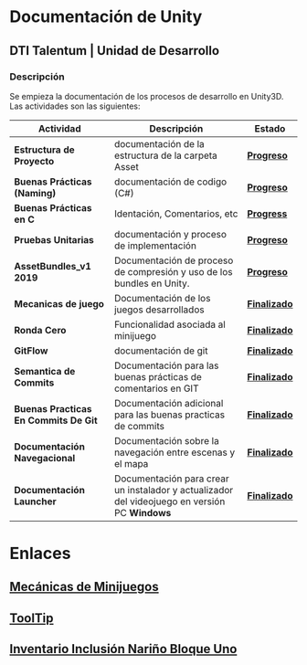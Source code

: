 # Documentación de Unity
## DTI Talentum | Unidad de Desarrollo
### Descripción
Se empieza la documentación de los procesos de desarrollo en Unity3D. Las actividades son las siguientes:

| **Actividad**                          | Descripción                                                                                    | Estado                                                                                                                                                                                                                                                                                                                                             |
| -------------------------------------- | ---------------------------------------------------------------------------------------------- | -------------------------------------------------------------------------------------------------------------------------------------------------------------------------------------------------------------------------------------------------------------------------------------------------------------------------------------------------- |
| **Estructura de Proyecto**             | documentación de la estructura de la carpeta Asset                                             | **[Progreso](./unityStructure.md)**                                                                                                                                                                                                                                                                                                                |
| **Buenas Prácticas (Naming)**          | documentación de codigo (C#)                                                                   | **[Progreso](https://drive.google.com/file/d/1dyIPifOHBxIpgwyJG2RYk005VtlVDVM8/view?usp=sharing)**                                                                                                                                                                                                                                                 |
| **Buenas Prácticas en C**              | Identación, Comentarios, etc                                                                   | **[Progress](https://drive.google.com/file/d/1WNiibaBd9y-AbJBP1Dk06DXXoMVRAxbt/view?usp=sharing)**                                                                                                                                                                                                                                                 |
| **Pruebas Unitarias**                  | documentación y proceso de implementación                                                      | **[Progreso](https://docs.google.com/document/d/106rOrIkMOsuh_-viYyBH-7m6dhTBJWsC2vAgexkwQPc/edit?usp=sharing)**                                                                                                                                                                                                                                   |
| **AssetBundles_v1 2019**               | Documentación de proceso de compresión y uso de los bundles en Unity.                          | **[Progreso](https://drive.google.com/file/d/15QIkIyyhGAHAEOCO8SdXCt_BgJfg5pkK/view?usp=sharing)**                                                                                                                                                                                                                                                 |
| **Mecanicas de juego**                 | Documentación de los juegos desarrollados                                                      | **[Finalizado](https://drive.google.com/file/d/1lVl_8FHI4XZV-4kfltiTrOJ-f8OLk-ir/view?usp=sharing)**                                                                                                                                                                                                                                               |
| **Ronda Cero**                         | Funcionalidad asociada al minijuego                                                            | **[Finalizado](https://drive.google.com/file/d/1X3T-dIc33vcHQ7PRSsHF43k6Hatj6Xts/view?usp=sharing)**                                                                                                                                                                                                                                               |
| **GitFlow**                            | documentación de git                                                                           | **[Finalizado](https://www.atlassian.com/es/git/tutorials/comparing-workflows/gitflow-workflow#:~:text=El%20flujo%20de%20trabajo%20Gitflow,pr%C3%A1cticas%20de%20implementaci%C3%B3n%20de%20DevOps.&text=El%20flujo%20de%20trabajo%20Gitflow%20define%20un%20modelo%20de%20creaci%C3%B3n,publicaci%C3%B3n%20del%20proyecto%20como%20fundamento.)** |
| **Semantica de Commits**               | Documentación para las buenas prácticas de comentarios en GIT                                  | **[Finalizado](https://gist.github.com/joshbuchea/6f47e86d2510bce28f8e7f42ae84c716)**                                                                                                                                                                                                                                                              |
| **Buenas Practicas En Commits De Git** | Documentación adicional para las buenas practicas de commits                                   | **[Finalizado](https://codigofacilito.com/articulos/buenas-practicas-en-commits-de-git)**                                                                                                                                                                                                                                                          |
| **Documentación Navegacional**         | Documentación sobre la navegación entre escenas y el mapa                                      | **[Finalizado](https://drive.google.com/file/d/1p-qCK6nPSNWiDmwykZ6MnVn9Bja8buaI/view?usp=sharing)**                                                                                                                                                                                                                                               |
| **Documentación Launcher**             | Documentación para crear un instalador y actualizador del videojuego en versión PC **Windows** | **[Finalizado](https://drive.google.com/file/d/1JLMUIgJ9smL0IlvyGdSV4v_CIBzgx0sv/view?usp=sharing)**                                                                                                                                                                                                                                               |


# Enlaces
## [Mecánicas de Minijuegos](./Mecanicas/index.md)
## [ToolTip](./ToolTip/index.md)
## [Inventario Inclusión Nariño Bloque Uno](./Inventory/index.md)
